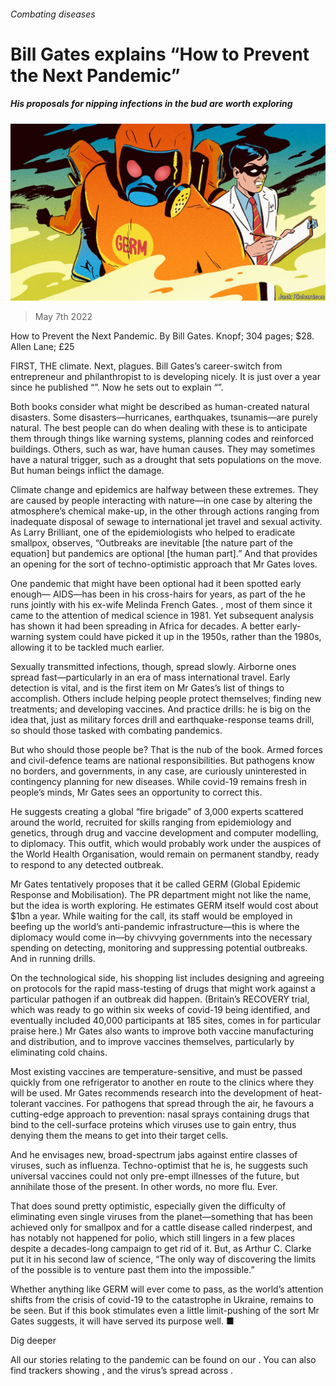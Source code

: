 ###### Combating diseases

# Bill Gates explains “How to Prevent the Next Pandemic” 

##### His proposals for nipping infections in the bud are worth exploring 

![image](images/20220507_cud001.jpg) 

> May 7th 2022 

How to Prevent the Next Pandemic. By Bill Gates. Knopf; 304 pages; $28. Allen Lane; £25

FIRST, THE climate. Next, plagues. Bill Gates’s career-switch from entrepreneur and philanthropist to  is developing nicely. It is just over a year since he published “”. Now he sets out to explain “”.


Both books consider what might be described as human-created natural disasters. Some disasters—hurricanes, earthquakes, tsunamis—are purely natural. The best people can do when dealing with these is to anticipate them through things like warning systems, planning codes and reinforced buildings. Others, such as war, have human causes. They may sometimes have a natural trigger, such as a drought that sets populations on the move. But human beings inflict the damage.

Climate change and epidemics are halfway between these extremes. They are caused by people interacting with nature—in one case by altering the atmosphere’s chemical make-up, in the other through actions ranging from inadequate disposal of sewage to international jet travel and sexual activity. As Larry Brilliant, one of the epidemiologists who helped to eradicate smallpox, observes, “Outbreaks are inevitable [the nature part of the equation] but pandemics are optional [the human part].” And that provides an opening for the sort of techno-optimistic approach that Mr Gates loves.

One pandemic that might have been optional had it been spotted early enough— AIDS—has been in his cross-hairs for years, as part of the  he runs jointly with his ex-wife Melinda French Gates. , most of them since it came to the attention of medical science in 1981. Yet subsequent analysis has shown it had been spreading in Africa for decades. A better early-warning system could have picked it up in the 1950s, rather than the 1980s, allowing it to be tackled much earlier.

Sexually transmitted infections, though, spread slowly. Airborne ones spread fast—particularly in an era of mass international travel. Early detection is vital, and is the first item on Mr Gates’s list of things to accomplish. Others include helping people protect themselves; finding new treatments; and developing vaccines. And practice drills: he is big on the idea that, just as military forces drill and earthquake-response teams drill, so should those tasked with combating pandemics.

But who should those people be? That is the nub of the book. Armed forces and civil-defence teams are national responsibilities. But pathogens know no borders, and governments, in any case, are curiously uninterested in contingency planning for new diseases. While covid-19 remains fresh in people’s minds, Mr Gates sees an opportunity to correct this.

He suggests creating a global “fire brigade” of 3,000 experts scattered around the world, recruited for skills ranging from epidemiology and genetics, through drug and vaccine development and computer modelling, to diplomacy. This outfit, which would probably work under the auspices of the World Health Organisation, would remain on permanent standby, ready to respond to any detected outbreak.

Mr Gates tentatively proposes that it be called GERM (Global Epidemic Response and Mobilisation). The PR department might not like the name, but the idea is worth exploring. He estimates GERM itself would cost about $1bn a year. While waiting for the call, its staff would be employed in beefing up the world’s anti-pandemic infrastructure—this is where the diplomacy would come in—by chivvying governments into the necessary spending on detecting, monitoring and suppressing potential outbreaks. And in running drills.

On the technological side, his shopping list includes designing and agreeing on protocols for the rapid mass-testing of drugs that might work against a particular pathogen if an outbreak did happen. (Britain’s RECOVERY trial, which was ready to go within six weeks of covid-19 being identified, and eventually included 40,000 participants at 185 sites, comes in for particular praise here.) Mr Gates also wants to improve both vaccine manufacturing and distribution, and to improve vaccines themselves, particularly by eliminating cold chains.

Most existing vaccines are temperature-sensitive, and must be passed quickly from one refrigerator to another en route to the clinics where they will be used. Mr Gates recommends research into the development of heat-tolerant vaccines. For pathogens that spread through the air, he favours a cutting-edge approach to prevention: nasal sprays containing drugs that bind to the cell-surface proteins which viruses use to gain entry, thus denying them the means to get into their target cells.

And he envisages new, broad-spectrum jabs against entire classes of viruses, such as influenza. Techno-optimist that he is, he suggests such universal vaccines could not only pre-empt illnesses of the future, but annihilate those of the present. In other words, no more flu. Ever.

That does sound pretty optimistic, especially given the difficulty of eliminating even single viruses from the planet—something that has been achieved only for smallpox and for a cattle disease called rinderpest, and has notably not happened for polio, which still lingers in a few places despite a decades-long campaign to get rid of it. But, as Arthur C. Clarke put it in his second law of science, “The only way of discovering the limits of the possible is to venture past them into the impossible.”

Whether anything like GERM will ever come to pass, as the world’s attention shifts from the crisis of covid-19 to the catastrophe in Ukraine, remains to be seen. But if this book stimulates even a little limit-pushing of the sort Mr Gates suggests, it will have served its purpose well. ■

Dig deeper

All our stories relating to the pandemic can be found on our . You can also find trackers showing ,  and the virus’s spread across .

